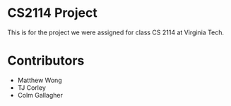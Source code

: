 CS2114 Project
===========
This is for the project we were assigned for class CS 2114 at Virginia Tech.

Contributors
=========
* Matthew Wong
* TJ Corley
* Colm Gallagher
